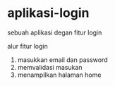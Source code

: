 # aplikasi-login
sebuah aplikasi degan fitur login

alur fitur login
1. masukkan email dan password 
2. memvalidasi masukan 
3. menampilkan halaman home
